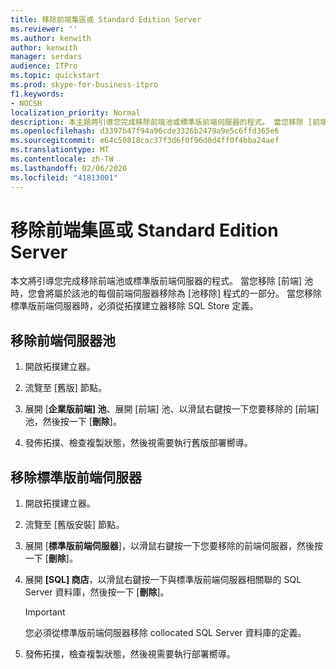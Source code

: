```yaml
---
title: 移除前端集區或 Standard Edition Server
ms.reviewer: ''
ms.author: kenwith
author: kenwith
manager: serdars
audience: ITPro
ms.topic: quickstart
ms.prod: skype-for-business-itpro
f1.keywords:
- NOCSH
localization_priority: Normal
description: 本主題將引導您完成移除前端池或標準版前端伺服器的程式。 當您移除 [前端] 池時，您會將屬於該池的每個前端伺服器移除為 [池移除] 程式的一部分。 當您移除標準版前端伺服器時，必須從拓撲建立器移除 SQL Store 定義。
ms.openlocfilehash: d3397b47f94a96cde3326b2479a9e5c6ffd365e6
ms.sourcegitcommit: e64c50818cac37f3d6f0f96d0d4ff0f4bba24aef
ms.translationtype: MT
ms.contentlocale: zh-TW
ms.lasthandoff: 02/06/2020
ms.locfileid: "41813001"
---
```

# <a name="remove-front-end-pool-or-standard-edition-server"></a>移除前端集區或 Standard Edition Server

本文將引導您完成移除前端池或標準版前端伺服器的程式。 當您移除 [前端] 池時，您會將屬於該池的每個前端伺服器移除為 [池移除] 程式的一部分。 當您移除標準版前端伺服器時，必須從拓撲建立器移除 SQL Store 定義。
  
## <a name="to-remove-a-front-end-server-pool"></a>移除前端伺服器池

1. 開啟拓撲建立器。
    
2. 流覽至 [舊版] 節點。
    
3. 展開 [**企業版前端] 池**、展開 [前端] 池、以滑鼠右鍵按一下您要移除的 [前端] 池，然後按一下 [**刪除**]。
    
4. 發佈拓撲、檢查複製狀態，然後視需要執行舊版部署嚮導。 
    
## <a name="to-remove-a-standard-edition-front-end-server"></a>移除標準版前端伺服器

1. 開啟拓撲建立器。
    
2. 流覽至 [舊版安裝] 節點。
    
3. 展開 [**標準版前端伺服器**]，以滑鼠右鍵按一下您要移除的前端伺服器，然後按一下 [**刪除**]。
    
4. 展開 **[SQL] 商店**，以滑鼠右鍵按一下與標準版前端伺服器相關聯的 SQL Server 資料庫，然後按一下 [**刪除**]。
    
    > [!IMPORTANT]
    > 您必須從標準版前端伺服器移除 collocated SQL Server 資料庫的定義。 
  
5. 發佈拓撲，檢查複製狀態，然後視需要執行部署嚮導。 
    

